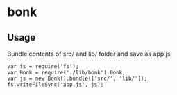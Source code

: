 bonk
====

Usage
-----
Bundle contents of src/ and lib/ folder and save as app.js

	var fs = require('fs');
	var Bonk = require('./lib/bonk').Bonk;
	var js = new Bonk().bundle(['src/', 'lib/']);
	fs.writeFileSync('app.js', js);
	
